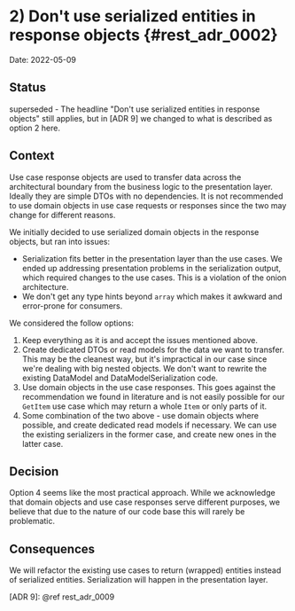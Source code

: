 # 2) Don't use serialized entities in response objects {#rest_adr_0002}

Date: 2022-05-09

## Status

superseded - The headline "Don't use serialized entities in response objects" still applies, but in [ADR 9] we changed to what is described as option 2 here.

## Context

Use case response objects are used to transfer data across the architectural boundary from the business logic to the presentation layer. Ideally they are simple DTOs with no dependencies. It is not recommended to use domain objects in use case requests or responses since the two may change for different reasons.

We initially decided to use serialized domain objects in the response objects, but ran into issues:
* Serialization fits better in the presentation layer than the use cases. We ended up addressing presentation problems in the serialization output, which required changes to the use cases. This is a violation of the onion architecture.
* We don't get any type hints beyond `array` which makes it awkward and error-prone for consumers.

We considered the follow options:
1. Keep everything as it is and accept the issues mentioned above.
2. Create dedicated DTOs or read models for the data we want to transfer. This may be the cleanest way, but it's impractical in our case since we're dealing with big nested objects. We don't want to rewrite the existing DataModel and DataModelSerialization code.
3. Use domain objects in the use case responses. This goes against the recommendation we found in literature and is not easily possible for our `GetItem` use case which may return a whole `Item` or only parts of it.
4. Some combination of the two above - use domain objects where possible, and create dedicated read models if necessary. We can use the existing serializers in the former case, and create new ones in the latter case.

## Decision

Option 4 seems like the most practical approach. While we acknowledge that domain objects and use case responses serve different purposes, we believe that due to the nature of our code base this will rarely be problematic.

## Consequences

We will refactor the existing use cases to return (wrapped) entities instead of serialized entities. Serialization will happen in the presentation layer.

[ADR 9]: @ref rest_adr_0009
